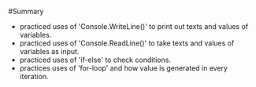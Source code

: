 #Summary
- practiced uses of 'Console.WriteLine()' to print out texts and values of variables.
- practiced uses of 'Console.ReadLine()' to take texts and values of variables as input.
- practiced uses of 'if-else' to check conditions.
- practices uses of 'for-loop' and how value is generated in every iteration.
